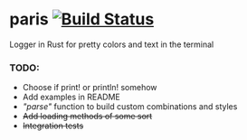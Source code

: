 # paris [![Build Status](https://travis-ci.com/SirTheViking/paris.svg?branch=master)](https://travis-ci.com/SirTheViking/paris)
Logger in Rust for pretty colors and text in the terminal

### TODO:

* Choose if print! or println! somehow
* Add examples in README
* *"parse"* function to build custom combinations and styles
* ~~Add loading methods of some sort~~
* ~~Integration tests~~


